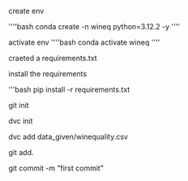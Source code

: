 create env

''''bash
conda create -n wineq python=3.12.2 -y
''''

activate env
''''bash
conda activate wineq
''''

craeted a requirements.txt

install the requirements

'''bash
pip install -r requirements.txt

git init

dvc init

dvc add data_given/winequality.csv

git add.

git commit -m "first commit"


